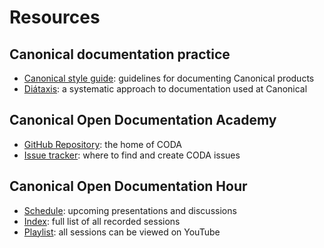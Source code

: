 # Resources

## Canonical documentation practice

- [Canonical style guide](https://docs.ubuntu.com/styleguide/en/): guidelines for documenting Canonical products
- [Diátaxis](https://diataxis.fr/): a systematic approach to documentation used at Canonical

## Canonical Open Documentation Academy

- [GitHub Repository](https://github.com/canonical/open-documentation-academy): the home of CODA
- [Issue tracker](https://github.com/canonical/open-documentation-academy/issues): where to find and create CODA issues

## Canonical Open Documentation Hour

- [Schedule](https://discourse.ubuntu.com/t/open-documentation-hour-schedule/45291): upcoming presentations and discussions
- [Index](https://discourse.ubuntu.com/t/open-documentation-hour-recording-index/45289): full list of all recorded sessions
- [Playlist](https://www.youtube.com/watch?v=SWyzQ3ChZ1I&list=PL-qBHd6_LXWYefHij0dJ7c9X-Q9QfFFFa): all sessions can be viewed on YouTube
